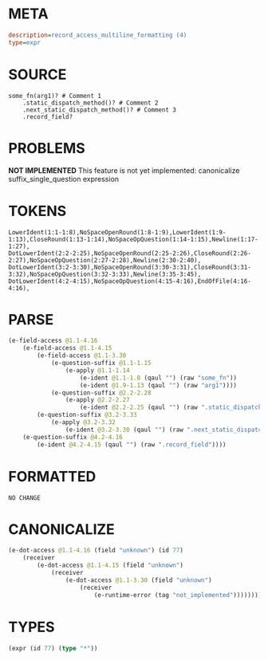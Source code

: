 # META
~~~ini
description=record_access_multiline_formatting (4)
type=expr
~~~
# SOURCE
~~~roc
some_fn(arg1)? # Comment 1
	.static_dispatch_method()? # Comment 2
	.next_static_dispatch_method()? # Comment 3
	.record_field?
~~~
# PROBLEMS
**NOT IMPLEMENTED**
This feature is not yet implemented: canonicalize suffix_single_question expression

# TOKENS
~~~zig
LowerIdent(1:1-1:8),NoSpaceOpenRound(1:8-1:9),LowerIdent(1:9-1:13),CloseRound(1:13-1:14),NoSpaceOpQuestion(1:14-1:15),Newline(1:17-1:27),
DotLowerIdent(2:2-2:25),NoSpaceOpenRound(2:25-2:26),CloseRound(2:26-2:27),NoSpaceOpQuestion(2:27-2:28),Newline(2:30-2:40),
DotLowerIdent(3:2-3:30),NoSpaceOpenRound(3:30-3:31),CloseRound(3:31-3:32),NoSpaceOpQuestion(3:32-3:33),Newline(3:35-3:45),
DotLowerIdent(4:2-4:15),NoSpaceOpQuestion(4:15-4:16),EndOfFile(4:16-4:16),
~~~
# PARSE
~~~clojure
(e-field-access @1.1-4.16
	(e-field-access @1.1-4.15
		(e-field-access @1.1-3.30
			(e-question-suffix @1.1-1.15
				(e-apply @1.1-1.14
					(e-ident @1.1-1.8 (qaul "") (raw "some_fn"))
					(e-ident @1.9-1.13 (qaul "") (raw "arg1"))))
			(e-question-suffix @2.2-2.28
				(e-apply @2.2-2.27
					(e-ident @2.2-2.25 (qaul "") (raw ".static_dispatch_method")))))
		(e-question-suffix @3.2-3.33
			(e-apply @3.2-3.32
				(e-ident @3.2-3.30 (qaul "") (raw ".next_static_dispatch_method")))))
	(e-question-suffix @4.2-4.16
		(e-ident @4.2-4.15 (qaul "") (raw ".record_field"))))
~~~
# FORMATTED
~~~roc
NO CHANGE
~~~
# CANONICALIZE
~~~clojure
(e-dot-access @1.1-4.16 (field "unknown") (id 77)
	(receiver
		(e-dot-access @1.1-4.15 (field "unknown")
			(receiver
				(e-dot-access @1.1-3.30 (field "unknown")
					(receiver
						(e-runtime-error (tag "not_implemented"))))))))
~~~
# TYPES
~~~clojure
(expr (id 77) (type "*"))
~~~
